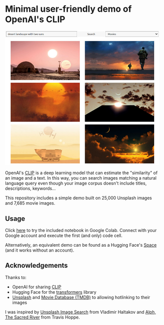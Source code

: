 # Minimal user-friendly demo of OpenAI's CLIP

![Screenshot](screenshot.jpg)

OpenAI's [CLIP](https://openai.com/blog/clip/) is a deep learning model that can estimate the "similarity" of an image and a text. In this way, you can search images matching a natural language query even though your image corpus doesn't include titles, descriptions, keywords...

This repository includes a simple demo built on 25,000 Unsplash images and 7,685 movie images.

## Usage

Click [here](https://colab.research.google.com/github/vivien000/clip-demo/blob/master/clip.ipynb) to try the included notebook in Google Colab. Connect with your Google account and execute the first (and only) code cell.

Alternatively, an equivalent demo can be found as a Hugging Face's [Space](https://huggingface.co/spaces/vivien/clip) (and it works without an account).

## Acknowledgements

Thanks to:
- OpenAI for sharing [CLIP](https://github.com/openai/CLIP)
- Hugging Face for the [transformers](https://huggingface.co/transformers/) library
- [Unsplash](https://unsplash.com/) and [Movie Database (TMDB)](https://www.themoviedb.org/) to allowing hotlinking to their images

I was inspired by [Unsplash Image Search](https://github.com/haltakov/natural-language-image-search) from Vladimir Haltakov and [Alph, The Sacred River](https://github.com/thoppe/alph-the-sacred-river) from Travis Hoppe.
